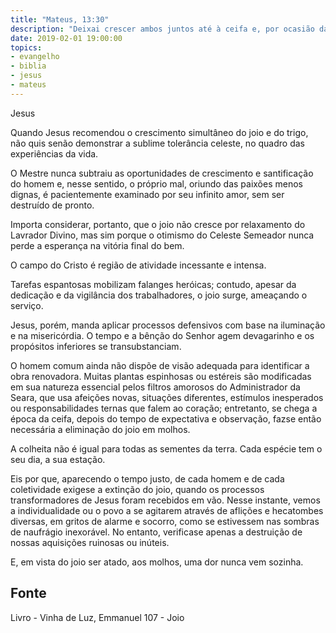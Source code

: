 ```yaml
---
title: "Mateus, 13:30"
description: "Deixai crescer ambos juntos até à ceifa e, por ocasião da ceifa, direi aos ceifeiros: Colhei primeiro o joio e atai­o em molhos para o queimar."
date: 2019-02-01 19:00:00
topics: 
- evangelho
- biblia
- jesus
- mateus
---
```


Jesus

Quando Jesus recomendou o crescimento simultâneo do joio e do trigo, não
quis senão demonstrar a sublime tolerância celeste, no quadro das experiências da
vida.

O Mestre nunca subtraiu as oportunidades de crescimento e santificação do
homem e, nesse sentido, o próprio mal, oriundo das paixões menos dignas, é
pacientemente examinado por seu infinito amor, sem ser destruído de pronto.

Importa considerar, portanto, que o joio não cresce por relaxamento do
Lavrador Divino, mas sim porque o otimismo do Celeste Semeador nunca perde a
esperança na vitória final do bem.

O campo do Cristo é região de atividade incessante e intensa.

Tarefas espantosas mobilizam falanges heróicas; contudo, apesar da
dedicação e da vigilância dos trabalhadores, o joio surge, ameaçando o serviço.

Jesus, porém, manda aplicar processos defensivos com base na iluminação
e na misericórdia. O tempo e a bênção do Senhor agem devagarinho e os propósitos
inferiores se transubstanciam.

O homem comum ainda não dispõe de visão adequada para identificar a
obra renovadora. Muitas plantas espinhosas ou estéreis são modificadas em sua
natureza essencial pelos filtros amorosos do Administrador da Seara, que usa
afeições novas, situações diferentes, estímulos inesperados ou responsabilidades
ternas que falem ao coração; entretanto, se chega a época da ceifa, depois do tempo
de expectativa e observação, faz­se então necessária a eliminação do joio em
molhos.

A colheita não é igual para todas as sementes da terra. Cada espécie tem o
seu dia, a sua estação.

Eis por que, aparecendo o tempo justo, de cada homem e de cada
coletividade exige­se a extinção do joio, quando os processos transformadores de
Jesus foram recebidos em vão. Nesse instante, vemos a individualidade ou o povo a
se agitarem através de aflições e hecatombes diversas, em gritos de alarme e socorro,
como se estivessem nas sombras de naufrágio inexorável. No entanto, verifica­se
apenas a destruição de nossas aquisições ruinosas ou inúteis.

E, em vista do joio ser atado, aos molhos, uma dor nunca vem sozinha.


## Fonte
Livro - Vinha de Luz, Emmanuel
107 - Joio
